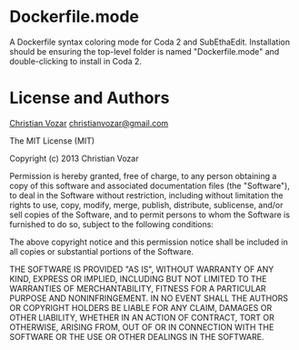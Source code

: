 # Dockerfile.mode

A Dockerfile syntax coloring mode for Coda 2 and SubEthaEdit. Installation should be ensuring the top-level folder is named "Dockerfile.mode" and double-clicking to install in Coda 2.

# License and Authors

[Christian Vozar](https://twitter.com/christianvozar) <christianvozar@gmail.com>

The MIT License (MIT)

Copyright (c) 2013 Christian Vozar

Permission is hereby granted, free of charge, to any person obtaining a copy of
this software and associated documentation files (the "Software"), to deal in
the Software without restriction, including without limitation the rights to
use, copy, modify, merge, publish, distribute, sublicense, and/or sell copies of
the Software, and to permit persons to whom the Software is furnished to do so,
subject to the following conditions:

The above copyright notice and this permission notice shall be included in all
copies or substantial portions of the Software.

THE SOFTWARE IS PROVIDED "AS IS", WITHOUT WARRANTY OF ANY KIND, EXPRESS OR
IMPLIED, INCLUDING BUT NOT LIMITED TO THE WARRANTIES OF MERCHANTABILITY, FITNESS
FOR A PARTICULAR PURPOSE AND NONINFRINGEMENT. IN NO EVENT SHALL THE AUTHORS OR
COPYRIGHT HOLDERS BE LIABLE FOR ANY CLAIM, DAMAGES OR OTHER LIABILITY, WHETHER
IN AN ACTION OF CONTRACT, TORT OR OTHERWISE, ARISING FROM, OUT OF OR IN
CONNECTION WITH THE SOFTWARE OR THE USE OR OTHER DEALINGS IN THE SOFTWARE.

